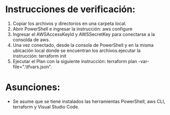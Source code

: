 # Instrucciones de verificación:
1. Copiar los archivos y directorios en una carpeta local.
2. Abrir PowerShell e ingresar la instrucción: 
aws configure
3. Ingresar el AWSAccessKeyId y AWSSecretKey para conectarse a la consolda de aws.
3. Una vez conectado, desde la consola de PowerShell y en la misma ubicación local donde se encuentran los archivos.ejecutar la instrucción:
terraform init 
4. Ejecutar el Plan con la siguiente instrucción:
terraform plan -var-file=".\tfvars.json".

# Asunciones:
* Se asume que se tiene instalados las herramientas PowerShell, aws CLI, terraform y Visual Studio Code.
